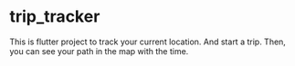 # trip_tracker
This is flutter project to track your current location. And start a trip. Then, you can see your path in the map with the time.
